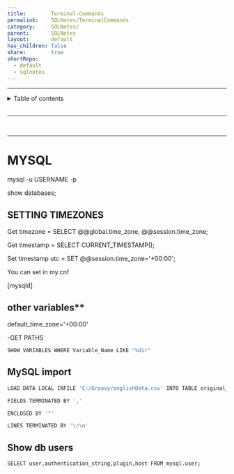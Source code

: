 ```yaml
---
title:        Terminal-Commands
permalink:    SQLNotes/TerminalCommands
category:     SQLNotes/
parent:       SQLNotes
layout:       default
has_children: false
share:        true
shortRepo:
  - default
  - sqlnotes
---
```


***

<details  markdown="block">  
  <summary>  
    Table of contents  
  </summary>  
  {: .text-delta }  
1. TOC  
{:toc}  
</details>  

<br/>  

***  

<br/>  

***

# MYSQL

mysql -u USERNAME -p

show databases;

## SETTING TIMEZONES

Get timezone = SELECT @@global.time_zone, @@session.time_zone;

Get timestamp = SELECT CURRENT_TIMESTAMP();

Set timestamp utc = SET @@session.time_zone='+00:00';

You can set in my.cnf

[mysqld]

## other variables**

default_time_zone='+00:00'

-GET PATHS

```bash
SHOW VARIABLES WHERE Variable_Name LIKE "%dir"
```

## MySQL import

```bash
LOAD DATA LOCAL INFILE 'C:/Groovy/englishData.csv' INTO TABLE original_data 

FIELDS TERMINATED BY ','  

ENCLOSED BY '"'  

LINES TERMINATED BY '\r\n' 
```

## Show db users

```bash
SELECT user,authentication_string,plugin,host FROM mysql.user;
```